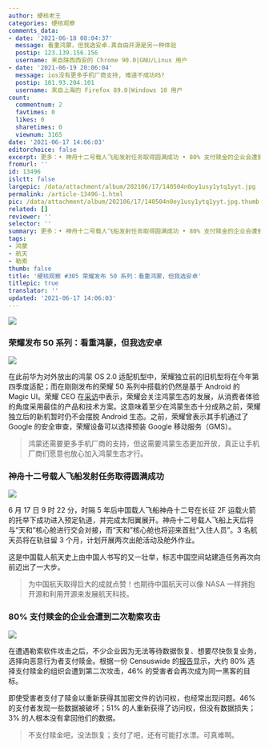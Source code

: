 ```yaml
---
author: 硬核老王
categories: 硬核观察
comments_data:
- date: '2021-06-18 08:04:37'
  message: 看重鸿蒙，但我选安卓.真自由开源是另一种体验
  postip: 123.139.156.156
  username: 来自陕西西安的 Chrome 90.0|GNU/Linux 用户
- date: '2021-06-19 20:06:04'
  message: ios没有更多手机厂商支持, 难道不成功吗?
  postip: 101.93.204.101
  username: 来自上海的 Firefox 89.0|Windows 10 用户
count:
  commentnum: 2
  favtimes: 0
  likes: 0
  sharetimes: 0
  viewnum: 3165
date: '2021-06-17 14:06:03'
editorchoice: false
excerpt: 更多：• 神舟十二号载人飞船发射任务取得圆满成功 • 80% 支付赎金的企业会遭到二次勒索攻击
fromurl: ''
id: 13496
islctt: false
largepic: /data/attachment/album/202106/17/140504n0oy1usy1ytq1yyt.jpg
permalink: /article-13496-1.html
pic: /data/attachment/album/202106/17/140504n0oy1usy1ytq1yyt.jpg.thumb.jpg
related: []
reviewer: ''
selector: ''
summary: 更多：• 神舟十二号载人飞船发射任务取得圆满成功 • 80% 支付赎金的企业会遭到二次勒索攻击
tags:
- 鸿蒙
- 航天
- 勒索
thumb: false
title: '硬核观察 #305 荣耀发布 50 系列：看重鸿蒙，但我选安卓'
titlepic: true
translator: ''
updated: '2021-06-17 14:06:03'
---
```


![](/data/attachment/album/202106/17/140504n0oy1usy1ytq1yyt.jpg)


### 荣耀发布 50 系列：看重鸿蒙，但我选安卓


![](/data/attachment/album/202106/17/140515pk6kcgcc7ayjpwcu.jpg)


在此前华为对外放出的鸿蒙 OS 2.0 适配机型中，荣耀独立前的旧机型将在今年第四季度适配；而在刚刚发布的荣耀 50 系列中搭载的仍然是基于 Android 的 Magic UI。荣耀 CEO 在[采访](https://finance.sina.com.cn/tech/2021-06-17/doc-ikqciyzk0072592.shtml)中表示，荣耀会关注鸿蒙生态的发展，从消费者体验的角度采用最佳的产品和技术方案。这意味着至少在鸿蒙生态十分成熟之前，荣耀独立后的新机暂时仍不会摆脱 Android 生态。之前，荣耀曾表示其手机通过了 Google 的安全审查，荣耀设备可以选择预装 Google 移动服务（GMS）。



> 
> 鸿蒙还需要更多手机厂商的支持，但这需要鸿蒙生态更加开放，真正让手机厂商们愿意也放心加入鸿蒙生态才行。
> 
> 
> 


### 神舟十二号载人飞船发射任务取得圆满成功


![](/data/attachment/album/202106/17/140533zzv7mz6zmnbr2r29.jpg)


6 月 17 日 9 时 22 分，时隔 5 年后中国载人飞船神舟十二号在长征 2F 运载火箭的托举下成功进入预定轨道，并完成太阳翼展开。神舟十二号载人飞船上天后将与“天和”核心舱进行交会对接，而“天和”核心舱也将迎来首批“入住人员”。3 名航天员将在轨驻留 3 个月，计划开展两次出舱活动及舱外作业。


这是中国载人航天史上由中国人书写的又一壮举，标志中国空间站建造任务再次向前迈出了一大步。



> 
> 为中国航天取得巨大的成就点赞！也期待中国航天可以像 NASA 一样拥抱开源和利用开源来发展航天科技。
> 
> 
> 


### 80% 支付赎金的企业会遭到二次勒索攻击


![](/data/attachment/album/202106/17/140548gts9ostgcscrwzcr.jpg)


在遭遇勒索软件攻击之后，不少企业因为无法等待数据恢复、想要尽快恢复业务，选择向恶意行为者支付赎金。根据一份 Censuswide 的[报告](https://www.zdnet.com/article/most-firms-face-second-ransomware-attack-after-paying-off-first/)显示，大约 80% 选择支付赎金的组织会遭到第二次攻击，46% 的受害者会再次成为同一黑客的目标。


即使受害者支付了赎金以重新获得其加密文件的访问权，也经常出现问题。46% 的支付者发现一些数据被破坏；51% 的人重新获得了访问权，但没有数据损失；3% 的人根本没有拿回他们的数据。



> 
> 不支付赎金吧，没法恢复；支付了吧，还有可能打水漂。可真难啊。
> 
> 
>